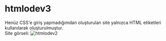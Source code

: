 # htmlodev3
Henüz CSS'e giriş yapmadığımdan oluşturulan site yalnızca HTML etiketleri kullanılarak oluşturulmuştur. <br>
Site görseli:
![htmlodev2](https://github.com/user-attachments/assets/d2950e98-37d9-48b7-8086-4bc958f754a3)
